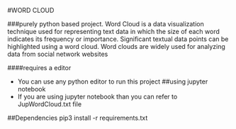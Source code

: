 #WORD CLOUD

###purely python based project.
Word Cloud is a data visualization technique used for representing text data in which the size of each word indicates its frequency or importance. Significant textual data points can be highlighted using a word cloud. Word clouds are widely used for analyzing data from social network websites

####requires a editor
* You can use any python editor to run this project
##using jupyter notebook
* If you are using jupyter notebook than you can refer to JupWordCloud.txt file

##Dependencies
pip3 install -r requirements.txt


